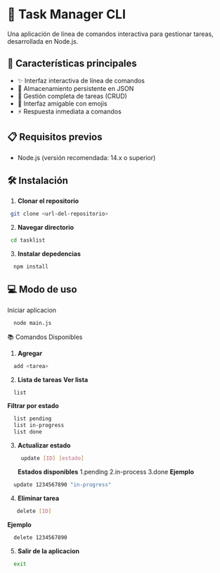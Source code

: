 # 📝 Task Manager CLI

Una aplicación de línea de comandos interactiva para gestionar tareas, desarrollada en Node.js.

## 🚀 Características principales
- ✨ Interfaz interactiva de línea de comandos
- 💾 Almacenamiento persistente en JSON
- 🎯 Gestión completa de tareas (CRUD)
- 🎨 Interfaz amigable con emojis
- ⚡ Respuesta inmediata a comandos

## 📋 Requisitos previos
- Node.js (versión recomendada: 14.x o superior)

## 🛠️ Instalación

1. **Clonar el repositorio**
```bash
 git clone <url-del-repositorio>
```
2. **Navegar directorio**
```bash
 cd tasklist
```
3. **Instalar depedencias**
```bash
  npm install
```
## 💻 Modo de uso
Iniciar aplicacion
```bash
  node main.js
```

📚 Comandos Disponibles
1. **Agregar**
```bash
  add <tarea>
```
2. **Lista de tareas**
  **Ver lista**
```bash
  list
```
  **Filtrar por estado**
  ```bash
    list pending
    list in-progress
    list done
  ```
3. **Actualizar estado**
   ```bash
    update [ID] [estado]
   ```
   **Estados disponibles**
     1.pending
     2.in-process
     3.done
**Ejemplo**
```bash
  update 1234567890 "in-progress"
```
4. **Eliminar tarea**
 ```bash
    delete [ID]
   ```
**Ejemplo**
```bash
  delete 1234567890
```
5. **Salir de la aplicacion**
```bash
  exit
```
